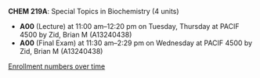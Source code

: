 **CHEM 219A**: Special Topics in Biochemistry (4 units)

- **A00** (Lecture) at 11:00 am–12:20 pm on Tuesday, Thursday at PACIF 4500 by Zid, Brian M (A13240438)
- **A00** (Final Exam) at 11:30 am–2:29 pm on Wednesday at PACIF 4500 by Zid, Brian M (A13240438)

[Enrollment numbers over time](./CHEM219A.tsv)

